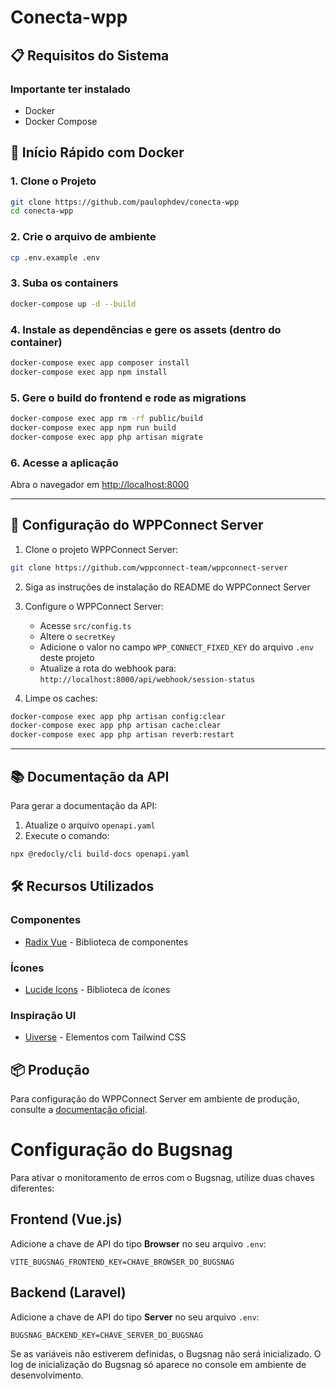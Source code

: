 # Conecta-wpp

## 📋 Requisitos do Sistema

### Importante ter instalado
- Docker
- Docker Compose

## 🚀 Início Rápido com Docker

### 1. Clone o Projeto
```bash
git clone https://github.com/paulophdev/conecta-wpp
cd conecta-wpp
```

### 2. Crie o arquivo de ambiente
```bash
cp .env.example .env
```

### 3. Suba os containers
```bash
docker-compose up -d --build
```

### 4. Instale as dependências e gere os assets (dentro do container)
```bash
docker-compose exec app composer install
docker-compose exec app npm install
```

### 5. Gere o build do frontend e rode as migrations
```bash
docker-compose exec app rm -rf public/build
docker-compose exec app npm run build
docker-compose exec app php artisan migrate
```

### 6. Acesse a aplicação
Abra o navegador em [http://localhost:8000](http://localhost:8000)

---

## 🔧 Configuração do WPPConnect Server

1. Clone o projeto WPPConnect Server:
```bash
git clone https://github.com/wppconnect-team/wppconnect-server
```

2. Siga as instruções de instalação do README do WPPConnect Server

3. Configure o WPPConnect Server:
   - Acesse `src/config.ts`
   - Altere o `secretKey`
   - Adicione o valor no campo `WPP_CONNECT_FIXED_KEY` do arquivo `.env` deste projeto
   - Atualize a rota do webhook para: `http://localhost:8000/api/webhook/session-status`

4. Limpe os caches:
```bash
docker-compose exec app php artisan config:clear
docker-compose exec app php artisan cache:clear
docker-compose exec app php artisan reverb:restart
```

---

## 📚 Documentação da API

Para gerar a documentação da API:
1. Atualize o arquivo `openapi.yaml`
2. Execute o comando:
```bash
npx @redocly/cli build-docs openapi.yaml
```

## 🛠️ Recursos Utilizados

### Componentes
- [Radix Vue](https://www.radix-vue.com) - Biblioteca de componentes

### Ícones
- [Lucide Icons](https://lucide.dev/icons) - Biblioteca de ícones

### Inspiração UI
- [Uiverse](https://uiverse.io/elements) - Elementos com Tailwind CSS

## 📦 Produção

Para configuração do WPPConnect Server em ambiente de produção, consulte a [documentação oficial](https://wppconnect.io/pt-BR/docs/projects/wppserver/configuration).

# Configuração do Bugsnag

Para ativar o monitoramento de erros com o Bugsnag, utilize duas chaves diferentes:

## Frontend (Vue.js)
Adicione a chave de API do tipo **Browser** no seu arquivo `.env`:
```
VITE_BUGSNAG_FRONTEND_KEY=CHAVE_BROWSER_DO_BUGSNAG
```

## Backend (Laravel)
Adicione a chave de API do tipo **Server** no seu arquivo `.env`:
```
BUGSNAG_BACKEND_KEY=CHAVE_SERVER_DO_BUGSNAG
```

Se as variáveis não estiverem definidas, o Bugsnag não será inicializado. O log de inicialização do Bugsnag só aparece no console em ambiente de desenvolvimento.